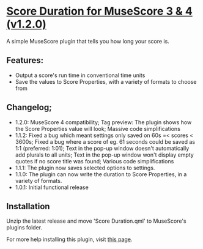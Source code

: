 # [Score Duration for MuseScore 3 & 4 (v1.2.0)](https://musescore.org/en/project/score-duration)
A simple MuseScore plugin that tells you how long your score is.

## Features:
 - Output a score's run time in conventional time units
 - Save the values to Score Properties, with a variety of formats to choose from

## Changelog;
- 1.2.0: MuseScore 4 compatibility; Tag preview: The plugin shows how the Score Properties value will look; Massive code simplifications
- 1.1.2: Fixed a bug which meant settings only saved on 60s =< scores < 3600s; Fixed a bug where a score of eg. 61 seconds could be saved as 1:1 (preferred: 1:01); Text in the pop-up window doesn't automatically add plurals to all units; Text in the pop-up window won't display empty quotes if no score title was found; Various code simplifications
- 1.1.1: The plugin now saves selected options to settings.
- 1.1.0: The plugin can now write the duration to Score Properties, in a variety of formats.
- 1.0.1: Initial functional release

## Installation
Unzip the latest release and move 'Score Duration.qml' to MuseScore's plugins folder.

For more help installing this plugin, visit [this page](https://musescore.org/en/handbook/3/plugins#installation).

